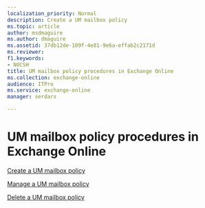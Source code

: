 ```yaml
---
localization_priority: Normal
description: Create a UM mailbox policy
ms.topic: article
author: msdmaguire
ms.author: dmaguire
ms.assetid: 37db12de-109f-4e81-9e6a-effab2c2171d
ms.reviewer: 
f1.keywords:
- NOCSH
title: UM mailbox policy procedures in Exchange Online
ms.collection: exchange-online
audience: ITPro
ms.service: exchange-online
manager: serdars

---
```


# UM mailbox policy procedures in Exchange Online

[Create a UM mailbox policy](create-um-mailbox-policy.md)

[Manage a UM mailbox policy](manage-um-mailbox-policy.md)

[Delete a UM mailbox policy](delete-um-mailbox-policy.md)
